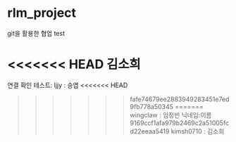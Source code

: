 # rlm_project
git을 활용한 협업 test

<<<<<<< HEAD
김소희
=======
연결 확인 테스트:
ljjy : 승엽
<<<<<<< HEAD
>>>>>>> fafe74679ee2883949283451e7ed9fb778a50345
=======
wingclaw : 임정빈
닉네임:이름
>>>>>>> 9169ccf1afa979b2469c2a51005fcd22eeaa5419
kimsh0710 : 김소희